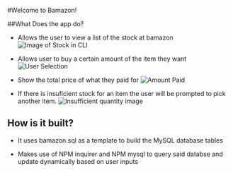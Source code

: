 #Welcome to Bamazon!

##What Does the app do?
* Allows the user to view a list of the stock at bamazon
![Image of Stock in CLI](https://gyazo.com/87eabc33013de651bfb22655ee5ffaaa)

* Allows user to buy a certain amount of the item they want
![User Selection](https://gyazo.com/e4d2fc800f3e5dc688b06c73a3fe4e60) 
* Show the total price of what they paid for
![Amount Paid](https://gyazo.com/5bf47f69135a3874fca9f7d5325fe3b7)


* If there is insuficient stock for an item the user will be prompted to pick another item.
![Insufficient quantity image](https://gyazo.com/137e0cf472d3e1ab43748ed13f4ccd49)

## How is it built?
* It uses bamazon.sql as a template to build the MySQL database tables


* Makes use of NPM inquirer and NPM mysql to query said databse and update dynamically based on user inputs
